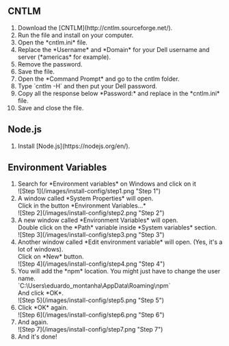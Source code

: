 ## CNTLM
<ol>
    <li>Download the [CNTLM](http://cntlm.sourceforge.net/).</li>
    <li>Run the file and install on your computer.</li>
    <li>Open the *cntlm.ini* file.</li>
    <li>Replace the *Username* and *Domain* for your Dell username and server (*americas* for example).</li>
    <li>Remove the password.</li>
    <li>Save the file.</li>
    <li>Open the *Command Prompt* and go to the cntlm folder.</li>
    <li>Type `cntlm -H` and then put your Dell password.</li>
    <li>Copy all the response below *Password:* and replace in the *cntlm.ini* file.</li>
    <li>Save and close the file.</li>
</ol>

## Node.js
<ol>
    <li>Install [Node.js](https://nodejs.org/en/).</li>
</ol>

## Environment Variables
<ol>
    <li>
        Search for *Environment variables* on Windows and click on it<br>
        ![Step 1](/images/install-config/step1.png "Step 1")<br>
    </li>
    <li>
        A window called *System Properties* will open.<br>
        Click in the button *Environment Variables...*<br>
        ![Step 2](/images/install-config/step2.png "Step 2")<br>
    </li>
    <li>
        A new window called *Environment Variables* will open.<br>
        Double click on the *Path* variable inside *System variables* section.<br>
        ![Step 3](/images/install-config/step3.png "Step 3")<br>
    </li>
    <li>
        Another window called *Edit environment variable* will open. (Yes, it's a lot of windows).<br>
        Click on *New* button.<br>
        ![Step 4](/images/install-config/step4.png "Step 4")<br>
    </li>
    <li>
        You will add the *npm* location. You might just have to change the user name.<br>
        `C:\Users\eduardo_montanha\AppData\Roaming\npm`<br>
        And click *OK*.<br>
        ![Step 5](/images/install-config/step5.png "Step 5")<br>
    </li>
    <li>
        Click *OK* again.<br>
        ![Step 6](/images/install-config/step6.png "Step 6")<br>
    </li>
    <li>
        And again.<br>
        ![Step 7](/images/install-config/step7.png "Step 7")<br>
    </li>
    <li>
        And it's done!
    </li>
</ol>